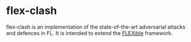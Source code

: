 # flex-clash

flex-clash is an implementation of the state-of-the-art adversarial attacks and defences in FL. It is intended to extend the [FLEXible](https://github.com/FLEXible-FL/FLEXible) framework.

